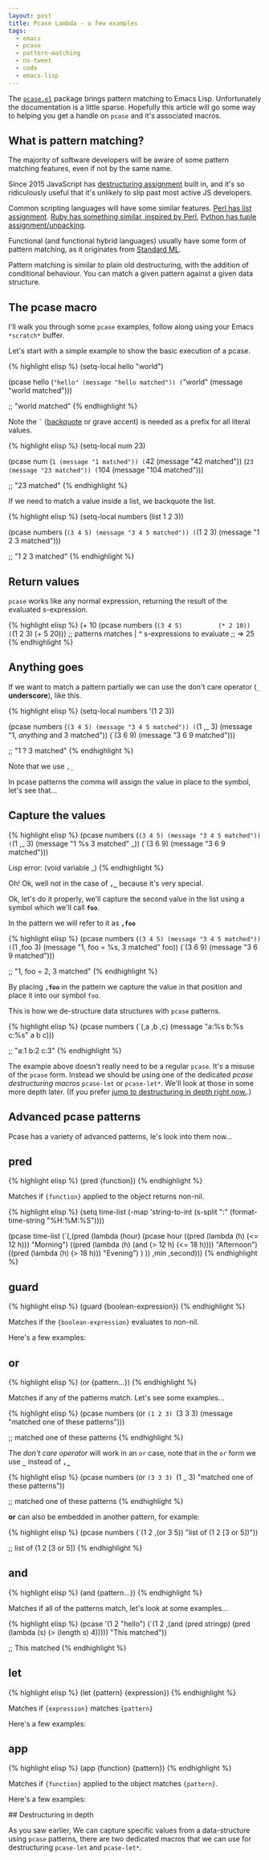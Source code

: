 ```yaml
---
layout: post
title: Pcase Lambda - a few examples
tags:
  - emacs
  - pcase
  - pattern-matching
  - no-tweet
  - code
  - emacs-lisp
---
```


The
[`pcase.el`](http://repo.or.cz/w/emacs.git/blob/HEAD:/lisp/emacs-lisp/pcase.el) package
brings pattern matching to Emacs Lisp.  Unfortunately the
documentation is a little sparse.  Hopefully this article will go some
way to helping you get a handle on `pcase` and it's associated macros.

## What is pattern matching?

The majority of software developers will be aware of some pattern
matching features, even if not by the same name.

Since 2015 JavaScript has [destructuring assignment][js-destrukt]
built in, and it's so ridiculously useful that it's unlikely to slip
past most active JS developers.

Common scripting languages will have some similar
features. [Perl has list assignment][perl-la]. [Ruby has something similar, inspired by Perl][ruby-la],
[Python has tuple assignment/unpacking][python-ma].

Functional (and functional hybrid languages) usually have some form
of pattern matching, as it originates from [Standard ML][standard-ml].

Pattern matching is similar to plain old destructuring, with the
addition of conditional behaviour.  You can match a given pattern
against a given data structure.

## The pcase macro

I'll walk you through some `pcase` examples, follow along using your Emacs
`*scratch*` buffer.

Let's start with a simple example to show the basic execution of a pcase.

{% highlight elisp %}
(setq-local hello "world")

(pcase hello
  (`"hello" (message "hello matched"))
  (`"world" (message "world matched")))

;; "world matched"
{% endhighlight %}

Note the **<code>`</code>** ([backquote][bq] or grave accent) is
needed as a prefix for all literal values.

{% highlight elisp %}
(setq-local num 23)

(pcase num
  (`1 (message "1 matched"))
  (`42 (message "42 matched"))
  (`23 (message "23 matched"))
  (`104 (message "104 matched")))

;; "23 matched"
{% endhighlight %}

If we need to match a value inside a list, we backquote the list.

{% highlight elisp %}
(setq-local numbers (list 1 2 3))

(pcase numbers
  (`(3 4 5) (message "3 4 5 matched"))
  (`(1 2 3) (message "1 2 3 matched")))

;; "1 2 3 matched"
{% endhighlight %}

## Return values

`pcase` works like any normal expression, returning the result of the evaluated s-expression.

{% highlight elisp %}
(+ 10 (pcase numbers
             (`(3 4 5)          (* 2 10))
             (`(1 2 3)          (+ 5 20)))
             ;; patterns matches |  ^ s-expressions to evaluate
;; => 25
{% endhighlight %}

## Anything goes

If we want to match a pattern partially we can use the don't care operator (`_` **underscore**), like this.

{% highlight elisp %}
(setq-local numbers '(1 2 3))

(pcase numbers
  (`(3 4 5) (message "3 4 5 matched"))
  (`(1 ,_ 3) (message "1, *anything* and 3 matched"))
  (`(3 6 9) (message "3 6 9 matched")))

;; "1 ? 3 matched"
{% endhighlight %}

Note that we use `,_`

In pcase patterns the comma will assign the value in place to the
symbol, let's see that...

## Capture the values

{% highlight elisp %}
(pcase numbers
  (`(3 4 5) (message "3 4 5 matched"))
  (`(1 ,_ 3) (message "1 %s 3 matched" _))
  (`(3 6 9) (message "3 6 9 matched")))

Lisp error: (void variable _)
{% endhighlight %}

Oh! Ok, well not in the case of **`,_`** because it's very special.

Ok, let's do it properly, we'll capture the second value in the list
using a symbol which we'll call **`foo`**.

In the pattern we will refer to it as **`,foo`**

{% highlight elisp %}
(pcase numbers
  (`(3 4 5) (message "3 4 5 matched"))
  (`(1 ,foo 3) (message "1, foo = %s, 3 matched" foo))
  (`(3 6 9) (message "3 6 9 matched")))

;; "1, foo = 2, 3 matched"
{% endhighlight %}

By placing **`,foo`** in the pattern we capture the value in that
position and place it into our symbol `foo`.

This is how we de-structure data structures with `pcase` patterns.

{% highlight elisp %}
(pcase numbers
  (`(,a ,b ,c) (message "a:%s b:%s c:%s" a b c)))

;; "a:1 b:2 c:3"
{% endhighlight %}

The example above doesn't really need to be a regular `pcase`.  It's a
misuse of the `pcase` form.  Instead we should be using one of the
dedicated *pcase destructuring macros* `pcase-let` or `pcase-let*`.
We'll look at those in some more depth
later.  (If you prefer [jump to destructuring in depth right now.](#destructuring).)

## Advanced pcase patterns

Pcase has a variety of advanced patterns, le's look into them now...

## pred

{% highlight elisp %}
(pred {function})
{% endhighlight %}

Matches if `{function}` applied to the object returns non-nil.

{% highlight elisp %}
(setq time-list (-map 'string-to-int (s-split ":" (format-time-string "%H:%M:%S"))))

(pcase time-list
  (`(,(pred (lambda (hour)
              (pcase hour
                ((pred (lambda (h) (<= 12 h))) "Morning")
                ((pred (lambda (h) (and
                                    (> 12 h)
                                    (<= 18 h)))) "Afternoon")
                ((pred (lambda (h) (> 18 h))) "Evening")
                )
              ))
     ,min
     ,second)))
{% endhighlight %}


## guard

{% highlight elisp %}
(guard {boolean-expression})
{% endhighlight %}

Matches if the `{boolean-expression}` evaluates to non-nil.

Here's a few examples:

## or

{% highlight elisp %}
(or {pattern...})
{% endhighlight %}

Matches if any of the patterns match. Let's see some examples...

{% highlight elisp %}
(pcase numbers
  (or `(1 2 3) `(3 3 3) (message "matched one of these patterns")))

;; matched one of these patterns
{% endhighlight %}

The _don't care operator_ will work in an `or` case, note that in the `or` form we use **`_`**
instead of **`,_`**

{% highlight elisp %}
(pcase numbers
  (or `(3 3 3) `(1 _ 3) "matched one of these patterns"))

;; matched one of these patterns
{% endhighlight %}

**or** can also be embedded in another pattern, for example:

{% highlight elisp %}
(pcase numbers
  (`(1 2 ,(or 3 5)) "list of (1 2 [3 or 5])"))

;; list of (1 2 [3 or 5])
{% endhighlight %}

## and

{% highlight elisp %}
(and {pattern...})
{% endhighlight %}

Matches if all of the patterns match, let's look at some examples...

{% highlight elisp %}
(pcase '(1 2 "hello")
  (`(1 2
       ,(and (pred stringp)
             (pred (lambda (s) (> (length s) 4)))))
   "This matched"))

;; This matched
{% endhighlight %}

## let

{% highlight elisp %}
(let {pattern} {expression})
{% endhighlight %}

Matches if `{expression}` matches `{pattern}`

Here's a few examples:

## app

{% highlight elisp %}
(app {function} {pattern})
{% endhighlight %}

Matches if `{function}` applied to the object matches `{pattern}`.

Here's a few examples:

<a name="destructuring"/>
## Destructuring in depth

As you saw earlier, We can capture specific values from a
data-structure using `pcase` patterns, there are two dedicated macros
that we can use for destructuring `pcase-let` and `pcase-let*`.

[js-destrukt]: https://developer.mozilla.org/en/docs/Web/JavaScript/Reference/Operators/Destructuring_assignment
[python-ma]: http://openbookproject.net/thinkcs/python/english3e/tuples.html#tuple-assignment
[perl-la]: http://docstore.mik.ua/orelly/perl4/lperl/ch03_04.htm
[ruby-la]: http://tony.pitluga.com/2011/08/08/destructuring-with-ruby.html
[standard-ml]: https://en.wikipedia.org/wiki/Standard_ML
[john-wiegley-post]: http://newartisans.com/2016/01/pattern-matching-with-pcase/
[bq]: https://www.gnu.org/software/emacs/manual/html_node/elisp/Backquote.html
